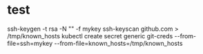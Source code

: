 # test

ssh-keygen -t rsa -N "" -f mykey
ssh-keyscan github.com > /tmp/known_hosts
kubectl create secret generic git-creds --from-file=ssh=mykey --from-file=known_hosts=/tmp/known_hosts
